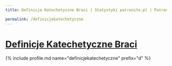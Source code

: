```yaml
---
title: Definicje Katechetyczne Braci | Statystyki patronite.pl | Patromierz

permalink: /definicjekatechetyczne
---
```


# [Definicje Katechetyczne Braci](https://patronite.pl/definicjekatechetyczne)

{% include profile.md name="definicjekatechetyczne" prefix="d" %}
